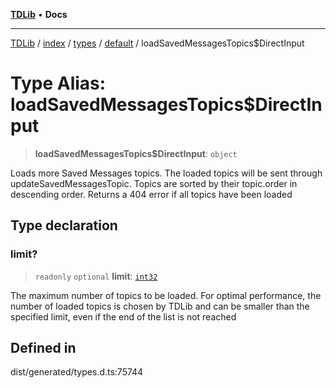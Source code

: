[**TDLib**](../../../../../../README.md) • **Docs**

***

[TDLib](../../../../../../modules.md) / [index](../../../../../README.md) / [types](../../../README.md) / [default](../README.md) / loadSavedMessagesTopics$DirectInput

# Type Alias: loadSavedMessagesTopics$DirectInput

> **loadSavedMessagesTopics$DirectInput**: `object`

Loads more Saved Messages topics. The loaded topics will be sent through updateSavedMessagesTopic. Topics are sorted by their topic.order in descending order. Returns a 404 error if all topics have been loaded

## Type declaration

### limit?

> `readonly` `optional` **limit**: [`int32`](int32-1.md)

The maximum number of topics to be loaded. For optimal performance, the number of loaded topics is chosen by TDLib and can be smaller than the specified limit, even if the end of the list is not reached

## Defined in

dist/generated/types.d.ts:75744
